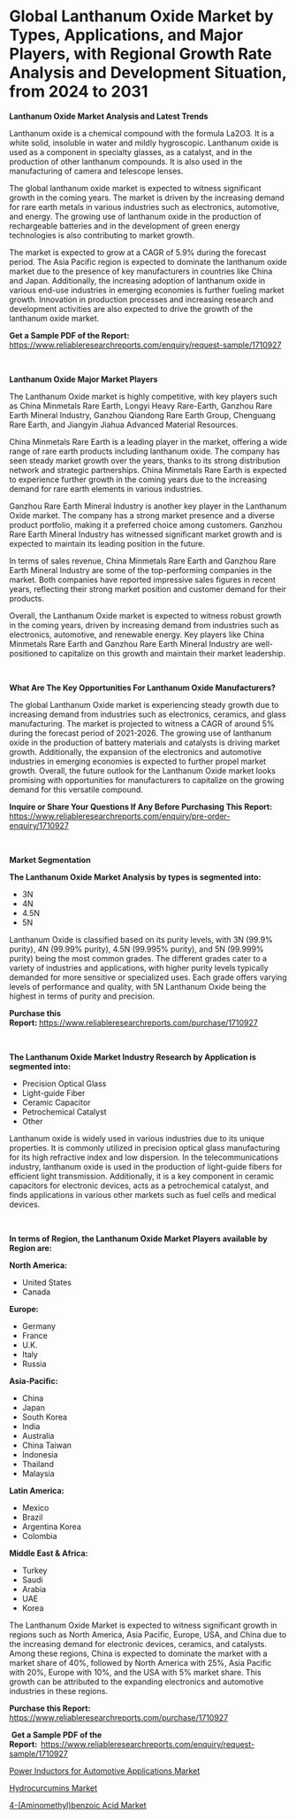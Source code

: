 <p><h1>Global Lanthanum Oxide Market by Types, Applications, and Major Players, with Regional Growth Rate Analysis and Development Situation, from 2024 to 2031</h1></p><p><strong>Lanthanum Oxide Market Analysis and Latest Trends</strong></p>
<p><p>Lanthanum oxide is a chemical compound with the formula La2O3. It is a white solid, insoluble in water and mildly hygroscopic. Lanthanum oxide is used as a component in specialty glasses, as a catalyst, and in the production of other lanthanum compounds. It is also used in the manufacturing of camera and telescope lenses.</p><p>The global lanthanum oxide market is expected to witness significant growth in the coming years. The market is driven by the increasing demand for rare earth metals in various industries such as electronics, automotive, and energy. The growing use of lanthanum oxide in the production of rechargeable batteries and in the development of green energy technologies is also contributing to market growth.</p><p>The market is expected to grow at a CAGR of 5.9% during the forecast period. The Asia Pacific region is expected to dominate the lanthanum oxide market due to the presence of key manufacturers in countries like China and Japan. Additionally, the increasing adoption of lanthanum oxide in various end-use industries in emerging economies is further fueling market growth. Innovation in production processes and increasing research and development activities are also expected to drive the growth of the lanthanum oxide market.</p></p>
<p><strong>Get a Sample PDF of the Report:&nbsp;</strong> <a href="https://www.reliableresearchreports.com/enquiry/request-sample/1710927">https://www.reliableresearchreports.com/enquiry/request-sample/1710927</a></p>
<p>&nbsp;</p>
<p><strong>Lanthanum Oxide Major Market Players</strong></p>
<p><p>The Lanthanum Oxide market is highly competitive, with key players such as China Minmetals Rare Earth, Longyi Heavy Rare-Earth, Ganzhou Rare Earth Mineral Industry, Ganzhou Qiandong Rare Earth Group, Chenguang Rare Earth, and Jiangyin Jiahua Advanced Material Resources. </p><p>China Minmetals Rare Earth is a leading player in the market, offering a wide range of rare earth products including lanthanum oxide. The company has seen steady market growth over the years, thanks to its strong distribution network and strategic partnerships. China Minmetals Rare Earth is expected to experience further growth in the coming years due to the increasing demand for rare earth elements in various industries.</p><p>Ganzhou Rare Earth Mineral Industry is another key player in the Lanthanum Oxide market. The company has a strong market presence and a diverse product portfolio, making it a preferred choice among customers. Ganzhou Rare Earth Mineral Industry has witnessed significant market growth and is expected to maintain its leading position in the future.</p><p>In terms of sales revenue, China Minmetals Rare Earth and Ganzhou Rare Earth Mineral Industry are some of the top-performing companies in the market. Both companies have reported impressive sales figures in recent years, reflecting their strong market position and customer demand for their products.</p><p>Overall, the Lanthanum Oxide market is expected to witness robust growth in the coming years, driven by increasing demand from industries such as electronics, automotive, and renewable energy. Key players like China Minmetals Rare Earth and Ganzhou Rare Earth Mineral Industry are well-positioned to capitalize on this growth and maintain their market leadership.</p></p>
<p>&nbsp;</p>
<p><strong>What Are The Key Opportunities For Lanthanum Oxide Manufacturers?</strong></p>
<p><p>The global Lanthanum Oxide market is experiencing steady growth due to increasing demand from industries such as electronics, ceramics, and glass manufacturing. The market is projected to witness a CAGR of around 5% during the forecast period of 2021-2026. The growing use of lanthanum oxide in the production of battery materials and catalysts is driving market growth. Additionally, the expansion of the electronics and automotive industries in emerging economies is expected to further propel market growth. Overall, the future outlook for the Lanthanum Oxide market looks promising with opportunities for manufacturers to capitalize on the growing demand for this versatile compound.</p></p>
<p><strong>Inquire or Share Your Questions If Any Before Purchasing This Report:</strong> <a href="https://www.reliableresearchreports.com/enquiry/pre-order-enquiry/1710927">https://www.reliableresearchreports.com/enquiry/pre-order-enquiry/1710927</a></p>
<p>&nbsp;</p>
<p><strong>Market Segmentation</strong></p>
<p><strong>The Lanthanum Oxide Market Analysis by types is segmented into:</strong></p>
<p><ul><li>3N</li><li>4N</li><li>4.5N</li><li>5N</li></ul></p>
<p><p>Lanthanum Oxide is classified based on its purity levels, with 3N (99.9% purity), 4N (99.99% purity), 4.5N (99.995% purity), and 5N (99.999% purity) being the most common grades. The different grades cater to a variety of industries and applications, with higher purity levels typically demanded for more sensitive or specialized uses. Each grade offers varying levels of performance and quality, with 5N Lanthanum Oxide being the highest in terms of purity and precision.</p></p>
<p><strong>Purchase this Report:&nbsp;</strong><a href="https://www.reliableresearchreports.com/purchase/1710927">https://www.reliableresearchreports.com/purchase/1710927</a></p>
<p>&nbsp;</p>
<p><strong>The Lanthanum Oxide Market Industry Research by Application is segmented into:</strong></p>
<p><ul><li>Precision Optical Glass</li><li>Light-guide Fiber</li><li>Ceramic Capacitor</li><li>Petrochemical Catalyst</li><li>Other</li></ul></p>
<p><p>Lanthanum oxide is widely used in various industries due to its unique properties. It is commonly utilized in precision optical glass manufacturing for its high refractive index and low dispersion. In the telecommunications industry, lanthanum oxide is used in the production of light-guide fibers for efficient light transmission. Additionally, it is a key component in ceramic capacitors for electronic devices, acts as a petrochemical catalyst, and finds applications in various other markets such as fuel cells and medical devices.</p></p>
<p>&nbsp;</p>
<p><strong>In terms of Region, the Lanthanum Oxide Market Players available by Region are:</strong></p>
<p>
    <p> <strong> North America: </strong>
        <ul>
            <li>United States</li>
            <li>Canada</li>
        </ul>
        </p> 
    <p> <strong> Europe: </strong>
        <ul>
            <li>Germany</li>
            <li>France</li>
            <li>U.K.</li>
            <li>Italy</li>
            <li>Russia</li>
        </ul>
        </p> 
    <p> <strong> Asia-Pacific: </strong>
        <ul>
            <li>China</li>
            <li>Japan</li>
            <li>South Korea</li>
            <li>India</li>
            <li>Australia</li>
            <li>China Taiwan</li>
            <li>Indonesia</li>
            <li>Thailand</li>
            <li>Malaysia</li>
        </ul>
        </p> 
    <p> <strong> Latin America: </strong>
        <ul>
            <li>Mexico</li>
            <li>Brazil</li>
            <li>Argentina Korea</li>
            <li>Colombia</li>
        </ul>
        </p> 
    <p> <strong> Middle East & Africa: </strong>
        <ul>
            <li>Turkey</li>
            <li>Saudi</li>
            <li>Arabia</li>
            <li>UAE</li>
            <li>Korea</li>
        </ul>
    </p>
    </p>
<p><p>The Lanthanum Oxide Market is expected to witness significant growth in regions such as North America, Asia Pacific, Europe, USA, and China due to the increasing demand for electronic devices, ceramics, and catalysts. Among these regions, China is expected to dominate the market with a market share of 40%, followed by North America with 25%, Asia Pacific with 20%, Europe with 10%, and the USA with 5% market share. This growth can be attributed to the expanding electronics and automotive industries in these regions.</p></p>
<p><strong>Purchase this Report: </strong><a href="https://www.reliableresearchreports.com/purchase/1710927">https://www.reliableresearchreports.com/purchase/1710927</a></p>
<p>&nbsp;<strong>Get a Sample PDF of the Report:&nbsp;&nbsp;</strong><a href="https://www.reliableresearchreports.com/enquiry/request-sample/1710927">https://www.reliableresearchreports.com/enquiry/request-sample/1710927</a></p>
<p><strong></strong></p>
<p><p><a href="https://view.publitas.com/reportprime-1/power-inductors-for-automotive-applications-market-size-market-trends-and-growth-outlook-forecasted-for-period-from-2024-to-2031/">Power Inductors for Automotive Applications Market</a></p><p><a href="https://view.publitas.com/reportprime-1/hydrocurcumins-market-offer-valuable-insights-into-market-size-market-share-market-trends-and-projections-spanning-from-2024-to-2031/">Hydrocurcumins Market</a></p><p><a href="https://view.publitas.com/reportprime-1/4-aminomethyl-benzoic-acid-market-centers-on-aspects-such-as-market-growth-market-share-market-opportunity-and-projected-forecasts-spanning-from-2024-to-2031/">4-(Aminomethyl)benzoic Acid Market</a></p></p>